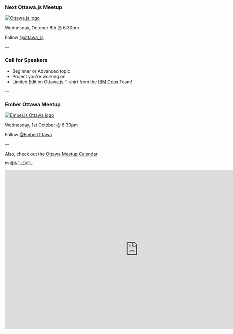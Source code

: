 

### Next Ottawa.js Meetup

[![Ottawa.js logo](../../img/ottawajs.png)](http://www.meetup.com/Ottawa-JavaScript/)

Wednesday, October 8th @ 6:30pm

Follow [@ottawa_js](http://www.twitter.com/ottawa_js)

--

### Call for Speakers

- Beginner or Advanced topic
- Project you're working on
- Limited Edition Ottawa.js T-shirt from the [IBM Orion](http://www.eclipse.org/orion/) Team!

--

### Ember Ottawa Meetup

[![Ember.js Ottawa logo](../../img/ember-ottawa.jpeg)](http://www.meetup.com/Ember-js-Ottawa/)

Wednesday, 1st October @ 6:30pm

Follow [@EmberOttawa](http://www.twitter.com/EmberOttawa)

--

Also, check out the [Ottawa Meetup Calendar](http://ottawa.infilexfil.com/)

<small>by [@INFILEXFIL](http://www.twitter.com/INFILEXFIL)</small>


<iframe width="854" height="510" src="http://ottawa.infilexfil.com/" frameborder="0" allowfullscreen></iframe>
